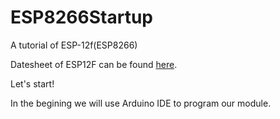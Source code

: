 # ESP8266Startup
A tutorial of ESP-12f(ESP8266) 

Datesheet of ESP12F  can be found  [here](https://docs.ai-thinker.com/esp8266).

Let's start!

In the begining we will use Arduino IDE to program our module.